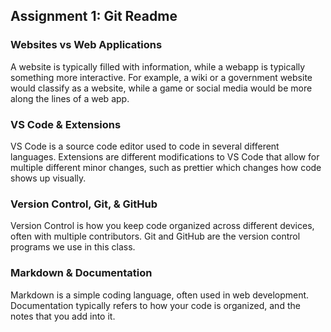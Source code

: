 ## Assignment 1: Git Readme

### Websites vs Web Applications

A website is typically filled with information, while a webapp is typically something more interactive. For example, a wiki or a government website would classify as a website, while a game or social media would be more along the lines of a web app.

### VS Code & Extensions

VS Code is a source code editor used to code in several different languages. Extensions are different modifications to VS Code that allow for multiple different minor changes, such as prettier which changes how code shows up visually.

### Version Control, Git, & GitHub

Version Control is how you keep code organized across different devices, often with multiple contributors. Git and GitHub are the version control programs we use in this class.

### Markdown & Documentation

Markdown is a simple coding language, often used in web development. Documentation typically refers to how your code is organized, and the notes that you add into it.
